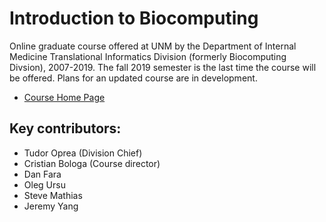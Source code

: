 # Introduction to Biocomputing

Online graduate course offered at UNM by the Department of Internal Medicine
Translational Informatics Division (formerly Biocomputing Divsion),
2007-2019. The fall 2019 semester is the last time the course will be 
offered. Plans for an updated course are in development.

* [Course Home Page](http://datascience.unm.edu/intro-to-biocomputing/)

## Key contributors:

* Tudor Oprea (Division Chief)
* Cristian Bologa (Course director)
* Dan Fara
* Oleg Ursu
* Steve Mathias
* Jeremy Yang
